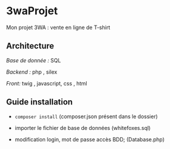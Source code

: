 # 3waProjet

Mon projet 3WA : vente en ligne de T-shirt

Architecture
--

*Base de donnée :* SQL

*Backend :* php , silex
 
*Front:* twig , javascript, css , html



Guide installation 
--

* `composer install`  (composer.json présent dans le dossier)

* importer le fichier de base de données (whitefoxes.sql)

* modification login, mot de passe accès BDD; (Database.php)
